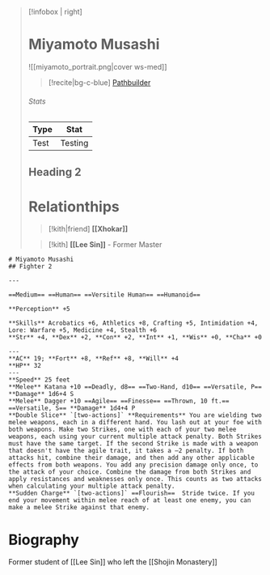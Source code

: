 > [!infobox | right]
> # Miyamoto Musashi
> ![[miyamoto_portrait.png|cover ws-med]]
> >[!recite|bg-c-blue] [Pathbuilder](https://pathbuilder2e.com/launch.html?build=833816)
> 
> ###### Stats
> | Type | Stat |
> | ---- | ---- |
> | Test | Testing |
> ## Heading 2
> # Relationthips
> >[!kith|friend] **[[Xhokar]]**
> 
> > [!kith] **[[Lee Sin]]** - Former Master
```pf2e-stats
# Miyamoto Musashi
## Fighter 2

---

==Medium== ==Human== ==Versitile Human== ==Humanoid==

**Perception** +5

**Skills** Acrobatics +6, Athletics +8, Crafting +5, Intimidation +4, Lore: Warfare +5, Medicine +4, Stealth +6
**Str** +4, **Dex** +2, **Con** +2, **Int** +1, **Wis** +0, **Cha** +0

---
**AC** 19; **Fort** +8, **Ref** +8, **Will** +4
**HP** 32
---
**Speed** 25 feet
**Melee** Katana +10 ==Deadly, d8== ==Two-Hand, d10== ==Versatile, P== **Damage** 1d6+4 S
**Melee** Dagger +10 ==Agile== ==Finesse== ==Thrown, 10 ft.== ==Versatile, S== **Damage** 1d4+4 P
**Double Slice** `[two-actions]` **Requirements** You are wielding two melee weapons, each in a different hand. You lash out at your foe with both weapons. Make two Strikes, one with each of your two melee weapons, each using your current multiple attack penalty. Both Strikes must have the same target. If the second Strike is made with a weapon that doesn't have the agile trait, it takes a –2 penalty. If both attacks hit, combine their damage, and then add any other applicable effects from both weapons. You add any precision damage only once, to the attack of your choice. Combine the damage from both Strikes and apply resistances and weaknesses only once. This counts as two attacks when calculating your multiple attack penalty.
**Sudden Charge** `[two-actions]` ==Flourish==  Stride twice. If you end your movement within melee reach of at least one enemy, you can make a melee Strike against that enemy.
```
# Biography
Former student of [[Lee Sin]] who left the [[Shojin Monastery]]